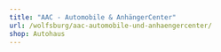 ```yaml
---
title: "AAC - Automobile & AnhängerCenter"
url: /wolfsburg/aac-automobile-und-anhaengercenter/
shop: Autohaus
---
```

